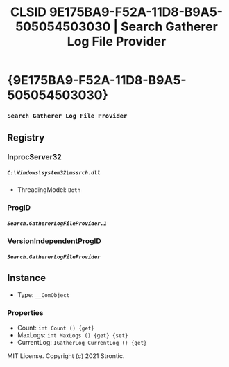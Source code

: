 ﻿---
title: "CLSID 9E175BA9-F52A-11D8-B9A5-505054503030 | Search Gatherer Log File Provider"
excerpt: What is COM-Object CLSID 9E175BA9-F52A-11D8-B9A5-505054503030?
---

# {9E175BA9-F52A-11D8-B9A5-505054503030}

### `Search Gatherer Log File Provider`

## Registry


### InprocServer32

##### `C:\Windows\system32\mssrch.dll`
* ThreadingModel: `Both`

### ProgID

##### `Search.GathererLogFileProvider.1`

### VersionIndependentProgID

##### `Search.GathererLogFileProvider`

## Instance

* Type: `__ComObject`

### Properties

* Count: `int Count () {get} `
* MaxLogs: `int MaxLogs () {get} {set} `
* CurrentLog: `IGatherLog CurrentLog () {get} `

MIT License. Copyright (c) 2021 Strontic.


